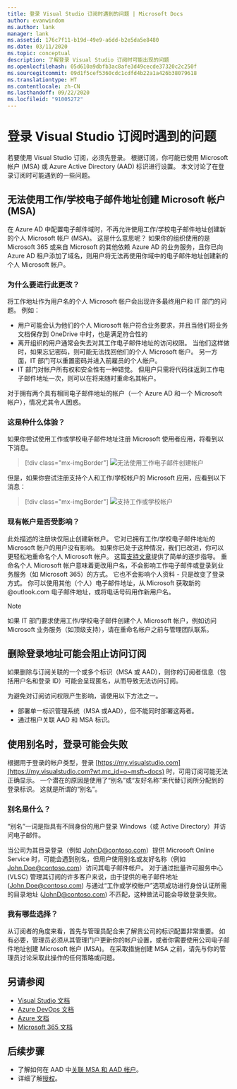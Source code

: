 ```yaml
---
title: 登录 Visual Studio 订阅时遇到的问题 | Microsoft Docs
author: evanwindom
ms.author: lank
manager: lank
ms.assetid: 176c7f11-b19d-49e9-a6dd-b2e5da5e8480
ms.date: 03/11/2020
ms.topic: conceptual
description: 了解登录 Visual Studio 订阅时可能出现的问题
ms.openlocfilehash: 05d610a9dbfb3ac8afe3d49cecde37320c2c250f
ms.sourcegitcommit: 09d1f5cef5360cdc1cdfd4b22a1a426b38079618
ms.translationtype: HT
ms.contentlocale: zh-CN
ms.lasthandoff: 09/22/2020
ms.locfileid: "91005272"
---
```

# <a name="issues-signing-in-to-visual-studio-subscriptions"></a>登录 Visual Studio 订阅时遇到的问题
若要使用 Visual Studio 订阅，必须先登录。  根据订阅，你可能已使用 Microsoft 帐户 (MSA) 或 Azure Active Directory (AAD) 标识进行设置。  本文讨论了在登录订阅时可能遇到的一些问题。

## <a name="microsoft-accounts-msa-cannot-be-created-using-workschool-email-addresses"></a>无法使用工作/学校电子邮件地址创建 Microsoft 帐户 (MSA)
在 Azure AD 中配置电子邮件域时，不再允许使用工作/学校电子邮件地址创建新的个人 Microsoft 帐户 (MSA)。 这是什么意思呢？ 如果你的组织使用的是 Microsoft 365 或来自 Microsoft 的其他依赖 Azure AD 的业务服务，且你已向 Azure AD 租户添加了域名，则用户将无法再使用你域中的电子邮件地址创建新的个人 Microsoft 帐户。

### <a name="why-was-this-change-made"></a>为什么要进行此更改？
将工作地址作为用户名的个人 Microsoft 帐户会出现许多最终用户和 IT 部门的问题。 例如：
- 用户可能会认为他们的个人 Microsoft 帐户符合业务要求，并且当他们将业务文档保存到 OneDrive 中时，也是满足符合性的
- 离开组织的用户通常会失去对其工作电子邮件地址的访问权限。 当他们这样做时，如果忘记密码，则可能无法找回他们的个人 Microsoft 帐户。 另一方面，IT 部门可以重置密码并进入前雇员的个人帐户。
- IT 部门对帐户所有权和安全性有一种错觉。 但用户只需将代码往返到工作电子邮件地址一次，则可以在将来随时重命名其帐户。

对于拥有两个具有相同电子邮件地址的帐户（一个 Azure AD 和一个 Microsoft 帐户），情况尤其令人困惑。

### <a name="what-does-this-experience-look-like"></a>这是种什么体验？
如果你尝试使用工作或学校电子邮件地址注册 Microsoft 使用者应用，将看到以下消息。

   > [!div class="mx-imgBorder"]
   > ![无法使用工作电子邮件创建帐户](_img/sign-in-issues/cannot-use-work-email.png)

但是，如果你尝试注册支持个人和工作/学校帐户的 Microsoft 应用，应看到以下消息：

   > [!div class="mx-imgBorder"]
   > ![支持工作或学校帐户](_img/sign-in-issues/existing-account.png)

### <a name="are-existing-accounts-affected"></a>现有帐户是否受影响？
此处描述的注册块仅阻止创建新帐户。 它对已拥有工作/学校电子邮件地址的 Microsoft 帐户的用户没有影响。 如果你已处于这种情况，我们已改进，你可以更轻松地重命名个人 Microsoft 帐户。 这篇[支持文章](https://windows.microsoft.com/en-US/Windows/rename-personal-microsoft-account)提供了简单的逐步指导。 重命名个人 Microsoft 帐户意味着更改用户名，不会影响工作电子邮件或登录到业务服务（如 Microsoft 365）的方式。 它也不会影响个人资料 - 只是改变了登录方式。 你可以使用其他（个人）电子邮件地址，从 Microsoft 获取新的 @outlook.com 电子邮件地址，或将电话号码用作新用户名。

> [!NOTE]
> 如果 IT 部门要求使用工作/学校电子邮件创建个人 Microsoft 帐户，例如访问 Microsoft 业务服务（如顶级支持），请在重命名帐户之前与管理团队联系。

## <a name="deleting-a-sign-in-address-may-prevent-access-to-a-subscription"></a>删除登录地址可能会阻止访问订阅
如果删除与订阅关联的一个或多个标识（MSA 或 AAD），则你的订阅者信息（包括用户名和登录 ID）可能会呈现匿名，从而导致无法访问订阅。

为避免对订阅访问权限产生影响，请使用以下方法之一。
- 部署单一标识管理系统（MSA 或AAD），但不能同时部署这两者。
- 通过租户关联 AAD 和 MSA 标识。

## <a name="signing-in-may-fail-when-using-aliases"></a>使用别名时，登录可能会失败
根据用于登录的帐户类型，登录 [https://my.visualstudio.com](https://my.visualstudio.com?wt.mc_id=o~msft~docs) 时，可用订阅可能无法正确显示。 一个潜在的原因是使用了“别名”或“友好名称”来代替订阅所分配到的登录标识。 这就是所谓的“别名”。

### <a name="what-is-aliasing"></a>别名是什么？
“别名”一词是指具有不同身份的用户登录 Windows（或 Active Directory）并访问电子邮件。

当公司为其目录登录（例如 JohnD@contoso.com）提供 Microsoft Online Service 时，可能会遇到别名，但用户使用别名或友好名称（例如 John.Doe@contoso.com）访问其电子邮件帐户。 对于通过批量许可服务中心 (VLSC) 管理其订阅的许多客户来说，由于提供的电子邮件地址 (John.Doe@contoso.com) 与通过“工作或学校帐户”选项成功进行身份认证所需的目录地址 (JohnD@contoso.com) 不匹配，这种做法可能会导致登录失败。

### <a name="what-options-do-i-have"></a>我有哪些选择？
从订阅者的角度来看，首先与管理员配合来了解贵公司的标识配置非常重要。 如有必要，管理员必须从其管理门户更新你的帐户设置，或者你需要使用公司电子邮件地址创建 Microsoft 帐户 (MSA)。 在采取措施创建 MSA 之前，请先与你的管理员讨论采取此操作的任何策略或问题。 

## <a name="see-also"></a>另请参阅
- [Visual Studio 文档](/visualstudio/)
- [Azure DevOps 文档](/azure/devops/)
- [Azure 文档](/azure/)
- [Microsoft 365 文档](/microsoft-365/)

## <a name="next-steps"></a>后续步骤
- 了解如何在 AAD 中[关联 MSA 和 AAD 帐户](/azure/active-directory/b2b/add-users-administrator)。
- 详细了解[授权](anonymization.md)。